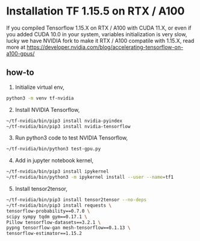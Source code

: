 # Installation TF 1.15.5 on RTX / A100

If you compiled Tensorflow 1.15.X on RTX / A100 with CUDA 11.X, or even if you added CUDA 10.0 in your system, variables initialization is very slow, lucky we have NVIDIA fork to make it RTX / A100 compatile with 1.15.X, read more at https://developer.nvidia.com/blog/accelerating-tensorflow-on-a100-gpus/

## how-to

1. Initialize virtual env,

```bash
python3 -m venv tf-nvidia
```

2. Install NVIDIA Tensorflow,

```bash
~/tf-nvidia/bin/pip3 install nvidia-pyindex
~/tf-nvidia/bin/pip3 install nvidia-tensorflow
```

3. Run python3 code to test NVIDIA Tensorflow,

```bash
~/tf-nvidia/bin/python3 test-gpu.py
```

4. Add in jupyter notebook kernel,

```bash
~/tf-nvidia/bin/pip3 install ipykernel
~/tf-nvidia/bin/python3 -m ipykernel install --user --name=tf1
```

5. Install tensor2tensor,

```bash
~/tf-nvidia/bin/pip3 install tensor2tensor --no-deps
~/tf-nvidia/bin/pip3 install requests \
tensorflow-probability==0.7.0 \
scipy sympy tqdm gym==0.17.1 \
Pillow tensorflow-datasets==3.2.1 \
pypng tensorflow-gan mesh-tensorflow==0.1.13 \
tensorflow-estimator==1.15.2
```